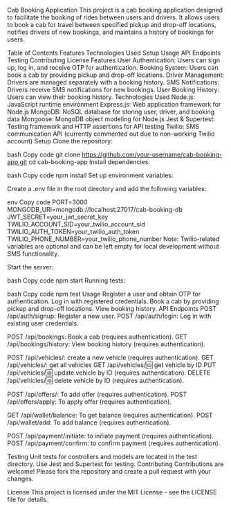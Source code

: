 Cab Booking Application
This project is a cab booking application designed to facilitate the booking of rides between users and drivers. It allows users to book a cab for travel between specified pickup and drop-off locations, notifies drivers of new bookings, and maintains a history of bookings for users.

Table of Contents
Features
Technologies Used
Setup
Usage
API Endpoints
Testing
Contributing
License
Features
User Authentication: Users can sign up, log in, and receive OTP for authentication.
Booking System: Users can book a cab by providing pickup and drop-off locations.
Driver Management: Drivers are managed separately with a booking history.
SMS Notifications: Drivers receive SMS notifications for new bookings.
User Booking History: Users can view their booking history.
Technologies Used
Node.js: JavaScript runtime environment
Express.js: Web application framework for Node.js
MongoDB: NoSQL database for storing user, driver, and booking data
Mongoose: MongoDB object modeling for Node.js
Jest & Supertest: Testing framework and HTTP assertions for API testing
Twilio: SMS communication API (currently commented out due to non-working Twilio account)
Setup
Clone the repository:

bash
Copy code
git clone https://github.com/your-username/cab-booking-app.git
cd cab-booking-app
Install dependencies:

bash
Copy code
npm install
Set up environment variables:

Create a .env file in the root directory and add the following variables:

env
Copy code
PORT=3000
MONGODB_URI=mongodb://localhost:27017/cab-booking-db
JWT_SECRET=your_jwt_secret_key
TWILIO_ACCOUNT_SID=your_twilio_account_sid
TWILIO_AUTH_TOKEN=your_twilio_auth_token
TWILIO_PHONE_NUMBER=your_twilio_phone_number
Note: Twilio-related variables are optional and can be left empty for local development without SMS functionality.

Start the server:

bash
Copy code
npm start
Running tests:

bash
Copy code
npm test
Usage
Register a user and obtain OTP for authentication.
Log in with registered credentials.
Book a cab by providing pickup and drop-off locations.
View booking history.
API Endpoints
POST /api/auth/signup: Register a new user.
POST /api/auth/login: Log in with existing user credentials.

POST /api/bookings: Book a cab (requires authentication).
GET /api/bookings/history: View booking history (requires authentication).

POST /api/vehicles/: create a new vehicle (requires authentication).
GET /api/vehicles/: get all vehicles 
GET /api/vehicles/:id: get vehicle by ID
PUT /api/vehicles/:id: update vehicle by ID (requires authentication).
DELETE /api/vehicles/:id: delete vehicle by ID (requires authentication).

POST /api/offers/: To add offer (requires authentication).
POST /api/offers/apply: To apply offer (requires authentication).

GET /api/wallet/balance: To get balance (requires authentication).
POST /api/wallet/add: To add balance (requires authentication).

POST /api/payment/initiate: to initiate payment (requires authentication).
POST /api/payment/confirm: to confirm payment (requires authentication).

Testing
Unit tests for controllers and models are located in the test directory.
Use Jest and Supertest for testing.
Contributing
Contributions are welcome! Please fork the repository and create a pull request with your changes.

License
This project is licensed under the MIT License - see the LICENSE file for details.